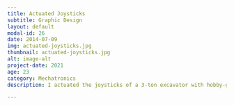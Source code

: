 ```yaml
---
title: Actuated Joysticks
subtitle: Graphic Design
layout: default
modal-id: 26
date: 2014-07-09
img: actuated-joysticks.jpg
thumbnail: actuated-joysticks.jpg
alt: image-alt
project-date: 2021
age: 23
category: Mechatronics
description: I actuated the joysticks of a 3-ton excavator with hobby-grade servos!

---
```

